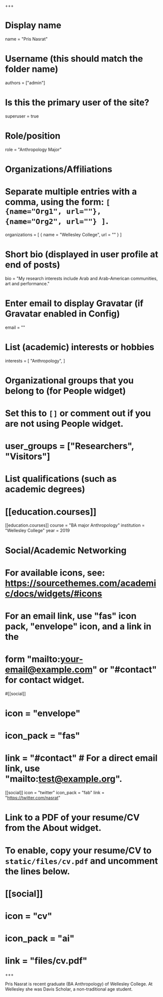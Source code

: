 +++
# Display name
name = "Pris Nasrat"

# Username (this should match the folder name)
authors = ["admin"]

# Is this the primary user of the site?
superuser = true

# Role/position
role = "Anthropology Major"

# Organizations/Affiliations
#   Separate multiple entries with a comma, using the form: `[ {name="Org1", url=""}, {name="Org2", url=""} ]`.
organizations = [ { name = "Wellesley College", url = "" } ]

# Short bio (displayed in user profile at end of posts)
bio = "My research interests include Arab and Arab-American communities, art and performance."

# Enter email to display Gravatar (if Gravatar enabled in Config)
email = ""

# List (academic) interests or hobbies
interests = [
  "Anthropology",
]

# Organizational groups that you belong to (for People widget)
#   Set this to `[]` or comment out if you are not using People widget.
# user_groups = ["Researchers", "Visitors"]

# List qualifications (such as academic degrees)
# [[education.courses]]

[[education.courses]]
  course = "BA major Anthropology"
  institution = "Wellesley College"
  year = 2019

# Social/Academic Networking
# For available icons, see: https://sourcethemes.com/academic/docs/widgets/#icons
#   For an email link, use "fas" icon pack, "envelope" icon, and a link in the
#   form "mailto:your-email@example.com" or "#contact" for contact widget.

#[[social]]
#  icon = "envelope"
#  icon_pack = "fas"
#  link = "#contact"  # For a direct email link, use "mailto:test@example.org".

[[social]]
  icon = "twitter"
  icon_pack = "fab"
  link = "https://twitter.com/nasrat"

# Link to a PDF of your resume/CV from the About widget.
# To enable, copy your resume/CV to `static/files/cv.pdf` and uncomment the lines below.
# [[social]]
#   icon = "cv"
#   icon_pack = "ai"
#   link = "files/cv.pdf"

+++

Pris Nasrat is recent graduate (BA Anthropology) of Wellesley College. At Wellesley she was Davis Scholar, a non-traditional age student.
